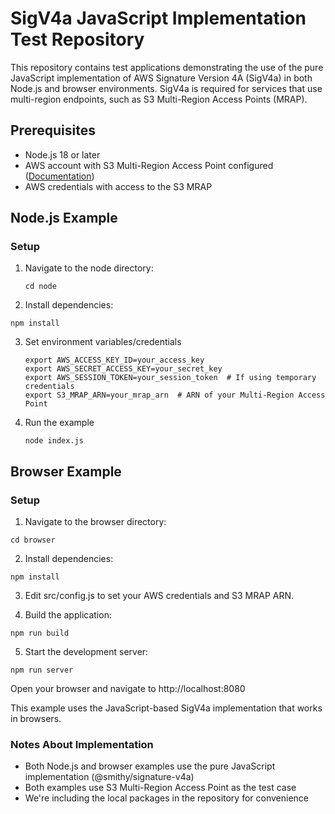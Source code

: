 # SigV4a JavaScript Implementation Test Repository

This repository contains test applications demonstrating the use of the pure JavaScript implementation of AWS Signature Version 4A (SigV4a) in both Node.js and browser environments. SigV4a is required for services that use multi-region endpoints, such as S3 Multi-Region Access Points (MRAP).

## Prerequisites

- Node.js 18 or later
- AWS account with S3 Multi-Region Access Point configured ([Documentation](https://docs.aws.amazon.com/AmazonS3/latest/userguide/MultiRegionAccessPointRequests.html))
- AWS credentials with access to the S3 MRAP

## Node.js Example

### Setup

1. Navigate to the node directory:
   ```console
   cd node
   ```
2. Install dependencies:
  ```console
  npm install
  ```

3. Set environment variables/credentials
   ```console
   export AWS_ACCESS_KEY_ID=your_access_key
   export AWS_SECRET_ACCESS_KEY=your_secret_key
   export AWS_SESSION_TOKEN=your_session_token  # If using temporary credentials
   export S3_MRAP_ARN=your_mrap_arn  # ARN of your Multi-Region Access Point
   ```

4. Run the example
   ```console
   node index.js
   ```

## Browser Example

### Setup

1. Navigate to the browser directory:
```console
cd browser
```

2. Install dependencies:
```console
npm install
```

3. Edit src/config.js to set your AWS credentials and S3 MRAP ARN.

4. Build the application:
```console
npm run build
```

5. Start the development server:
```console
npm run server
```

Open your browser and navigate to http://localhost:8080

This example uses the JavaScript-based SigV4a implementation that works in browsers.

### Notes About Implementation

- Both Node.js and browser examples use the pure JavaScript implementation (@smithy/signature-v4a)
- Both examples use S3 Multi-Region Access Point as the test case
- We're including the local packages in the repository for convenience